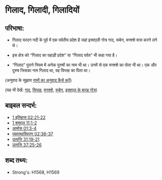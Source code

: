 # गिलाद, गिलादी, गिलादियों #

## परिभाषा: ##

* गिलाद यरदन नदी के पूर्व में एक पर्वतीय प्रदेश है जहां इस्राएली गोत्र गाद, रूबेन, मनश्शे वास करने लगे थे।

* इस क्षेत्र को “गिलाद का पहाड़ी प्रदेश” या “गिलाद पर्वत” भी कहा गया है। 
* “गिलाद” पुराने नियम में अनेक पुरुषों का नाम भी था। उनमें से एक मनश्शे का पोता भी था। एक और पुरुष जिसका नाम गिलाद था, वह यिप्तह का पिता था।

(अनुवाद के सुझाव [नामों का अनुवाद कैसे करें](rc://hi/ta/man/translate/translate-names))

(यह भी देखें: [गाद](../names/gad.md), [यिप्तह](../names/jephthah.md), [मनश्शे](../names/manasseh.md), [रूबेन](../names/reuben.md), [इस्राएल के बारह गोत्र](../other/12tribesofisrael.md))

## बाइबल सन्दर्भ: ##

* [1 इतिहास 02:21-22](rc://hi/tn/help/1ch/02/21)
* [1 शमूएल 11:1-2](rc://hi/tn/help/1sa/11/01)
* [आमोस 01:3-4](rc://hi/tn/help/amo/01/03)
* [व्यवस्थाविवरण 02:36-37](rc://hi/tn/help/deu/02/36)
* [उत्पत्ति 31:19-21](rc://hi/tn/help/gen/31/19)
* [उत्पत्ति 37:25-26](rc://hi/tn/help/gen/37/25)

## शब्द तथ्य: ##

* Strong's: H1568, H1569
